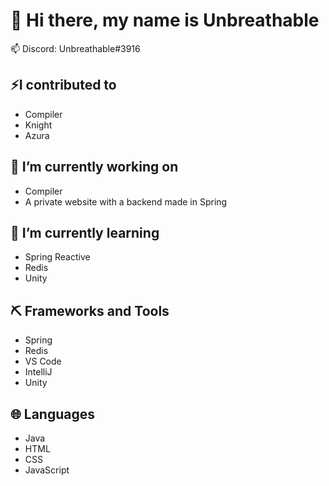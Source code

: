 # 👋 Hi there, my name is Unbreathable
📫 Discord: Unbreathable#3916

## ⚡I contributed to
- Compiler
- Knight
- Azura

## 🔭 I’m currently working on
- Compiler
- A private website with a backend made in Spring

## 🌱 I’m currently learning
- Spring Reactive
- Redis
- Unity

## ⛏️ Frameworks and Tools
- Spring
- Redis
- VS Code
- IntelliJ
- Unity

## 🌐 Languages
- Java
- HTML
- CSS
- JavaScript

<!--
**Unbreathable/Unbreathable** is a ✨ _special_ ✨ repository because its `README.md` (this file) appears on your GitHub profile.

Here are some ideas to get you started:

- 🔭 I’m currently working on ...
- 🌱 I’m currently learning ...
- 👯 I’m looking to collaborate on ...
- 🤔 I’m looking for help with ...
- 💬 Ask me about ...
- 📫 How to reach me: ...
- 😄 Pronouns: ...
- ⚡ Fun fact: ...
-->

